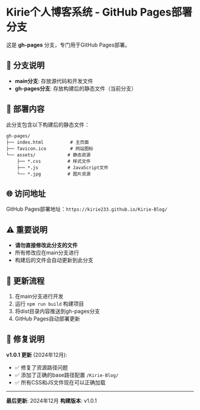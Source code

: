 # Kirie个人博客系统 - GitHub Pages部署分支

这是 **gh-pages** 分支，专门用于GitHub Pages部署。

## 📁 分支说明

- **main分支**: 存放源代码和开发文件
- **gh-pages分支**: 存放构建后的静态文件（当前分支）

## 🚀 部署内容

此分支包含以下构建后的静态文件：

```
gh-pages/
├── index.html          # 主页面
├── favicon.ico         # 网站图标
└── assets/            # 静态资源
    ├── *.css          # 样式文件
    ├── *.js           # JavaScript文件
    └── *.jpg          # 图片资源
```

## 🌐 访问地址

GitHub Pages部署地址：`https://kirie233.github.io/Kirie-Blog/`

## ⚠️ 重要说明

- **请勿直接修改此分支的文件**
- 所有修改应在main分支进行
- 构建后的文件会自动更新到此分支

## 🔄 更新流程

1. 在main分支进行开发
2. 运行 `npm run build` 构建项目
3. 将dist目录内容推送到gh-pages分支
4. GitHub Pages自动部署更新

## 🔧 修复说明

**v1.0.1 更新** (2024年12月):
- ✅ 修复了资源路径问题
- ✅ 添加了正确的base路径配置 `/Kirie-Blog/`
- ✅ 所有CSS和JS文件现在可以正确加载

---

**最后更新**: 2024年12月
**构建版本**: v1.0.1
